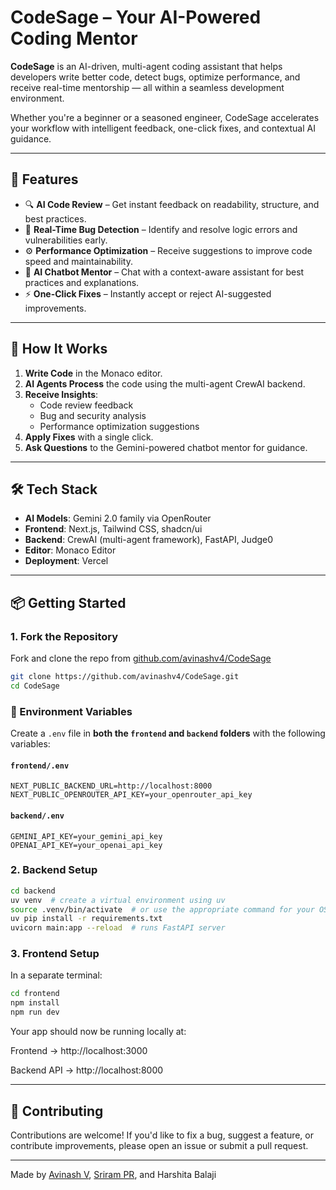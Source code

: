 # CodeSage – Your AI-Powered Coding Mentor

**CodeSage** is an AI-driven, multi-agent coding assistant that helps developers write better code, detect bugs, optimize performance, and receive real-time mentorship — all within a seamless development environment.

Whether you're a beginner or a seasoned engineer, CodeSage accelerates your workflow with intelligent feedback, one-click fixes, and contextual AI guidance.

---

## 🚀 Features

- 🔍 **AI Code Review** – Get instant feedback on readability, structure, and best practices.
- 🐞 **Real-Time Bug Detection** – Identify and resolve logic errors and vulnerabilities early.
- ⚙️ **Performance Optimization** – Receive suggestions to improve code speed and maintainability.
- 💬 **AI Chatbot Mentor** – Chat with a context-aware assistant for best practices and explanations.
- ⚡ **One-Click Fixes** – Instantly accept or reject AI-suggested improvements.

---

## 🧠 How It Works

1. **Write Code** in the Monaco editor.
2. **AI Agents Process** the code using the multi-agent CrewAI backend.
3. **Receive Insights**:
   - Code review feedback
   - Bug and security analysis
   - Performance optimization suggestions
4. **Apply Fixes** with a single click.
5. **Ask Questions** to the Gemini-powered chatbot mentor for guidance.

---

## 🛠️ Tech Stack

- **AI Models**: Gemini 2.0 family via OpenRouter
- **Frontend**: Next.js, Tailwind CSS, shadcn/ui
- **Backend**: CrewAI (multi-agent framework), FastAPI, Judge0
- **Editor**: Monaco Editor
- **Deployment**: Vercel

---

## 📦 Getting Started

### 1. Fork the Repository

Fork and clone the repo from [github.com/avinashv4/CodeSage](https://github.com/avinashv4/CodeSage)

```bash
git clone https://github.com/avinashv4/CodeSage.git
cd CodeSage
```

### 🔐 Environment Variables

Create a `.env` file in **both the `frontend` and `backend` folders** with the following variables:

#### `frontend/.env`

```env
NEXT_PUBLIC_BACKEND_URL=http://localhost:8000
NEXT_PUBLIC_OPENROUTER_API_KEY=your_openrouter_api_key
```
#### `backend/.env`

```env
GEMINI_API_KEY=your_gemini_api_key
OPENAI_API_KEY=your_openai_api_key
```
### 2. Backend Setup
```bash
cd backend
uv venv  # create a virtual environment using uv
source .venv/bin/activate  # or use the appropriate command for your OS
uv pip install -r requirements.txt
uvicorn main:app --reload  # runs FastAPI server
```
### 3. Frontend Setup
In a separate terminal:
```bash
cd frontend
npm install
npm run dev
```
Your app should now be running locally at:

Frontend → http://localhost:3000

Backend API → http://localhost:8000

---

## 🤝 Contributing

Contributions are welcome! If you'd like to fix a bug, suggest a feature, or contribute improvements, please open an issue or submit a pull request.

---

Made by [Avinash V](https://github.com/avinashv4/), [Sriram PR](https://github.com/Sriram-PR), and Harshita Balaji
